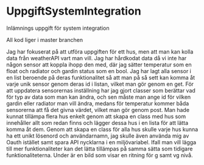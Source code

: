 # UppgiftSystemIntegration
Inlämnings uppgift för system integration

All kod liger i master branchen

Jag har fokuserat på att utföra uppgiften för ett hus, men att man kan kolla data från weatherAPI vart man vill.
Jag har hårdkodat data då vi inte har någon sensor att koppla ihopp den med, där jag sätter temperatur som en float och radiator och gardin status som en bool.
Jag har lagt alla sensor i en list beroende på deras funktionalitet så att man på så sett kan komma åt varje unik sensor genom deras id i listan, vilket man gör genom en get.
För att uppdatera sensorernas inställning har jag gjort classer som berättar vad för typ av data som man kan ändra, och sen måste man ange id för vilken gardin eller radiator man vill ändra, medans för temperatur kommer båda sensorerna att få det givna värdet, vilket man gör genom post.
Man hade kunnat tillämpa flera hus enkelt genom att skapa en class med hus som innehåller allt som redan finns och lägger dessa hus i en lista för att lätta komma åt dem.
Genom att skapa en class för alla hus skulle varje hus kunna ha ett unikt lösenord och användarnamn, jag skulle även använda mig av Oauth istället samt spara API nycklarna i en miljövariabel.
Ifall man vill lägga till mer funktionaliteter kan det lätta tillämpas på samma sätta som tidigare funktionaliteterna.
Under är en bild som visar en ritning för g samt vg nivå.

